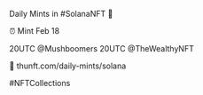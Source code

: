 Daily Mints in #SolanaNFT 🚀

⏰ Mint Feb 18

20UTC @Mushboomers
20UTC @TheWealthyNFT

🔗 thunft.com/daily-mints/solana

#NFTCollections